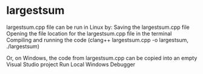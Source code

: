 # largestsum
largestsum.cpp file can be run in Linux by:
Saving the largestsum.cpp file
Opening the file location for the largestsum.cpp file in the terminal
Compiling and running the code
	(clang++ largestsum.cpp -o largestsum, ./largestsum)

Or, on Windows, the code from largestsum.cpp can be copied into an empty Visual Studio project
Run Local Windows Debugger
